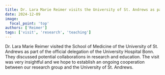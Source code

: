 ```yaml
---
title: Dr. Lara Marie Reimer visits the University of St. Andrews as part of the UKB Delegation
date: 2024-12-09
image:
  focal_point: 'top'
authors: ['Reimer']
tags: ['visit', 'research', 'teaching']
---
```


Dr. Lara Marie Reimer visited the School of Medicine of the University of St. Andrews as part of the official delegation of the University Hospital Bonn. They discussed potential collaborations in research and education.
The visit was very insightful and we hope to establish an ongoing cooperation between our research group and the University of St. Andrews.

<!--more-->
